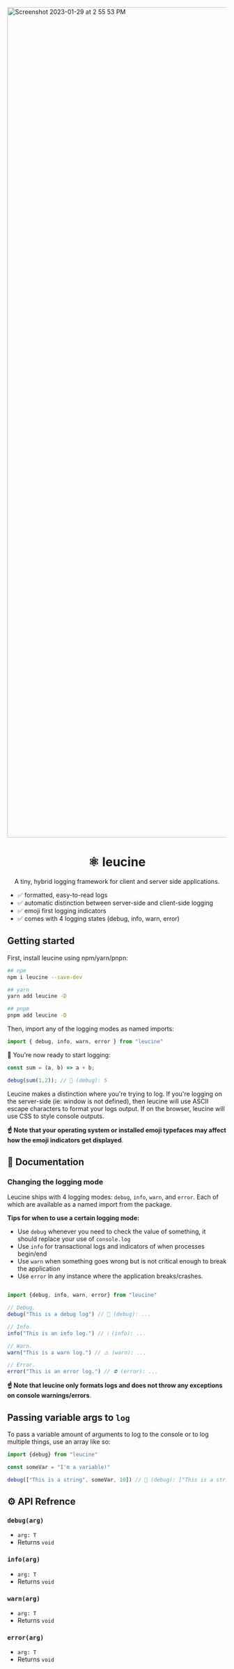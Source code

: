 <img width="1900" alt="Screenshot 2023-01-29 at 2 55 53 PM" src="https://user-images.githubusercontent.com/5169985/215355352-75a389ac-8374-4262-8dfb-dd34246a5aac.png">

<h1 align="center">⚛️ leucine</h1>
<p align="center">A tiny, hybrid logging framework for client and server side applications.</p>

- ✅ formatted, easy-to-read logs
- ✅ automatic distinction between server-side and client-side logging
- ✅ emoji first logging indicators
- ✅ comes with 4 logging states (debug, info, warn, error)

## Getting started

First, install leucine using npm/yarn/pnpn:
```bash
## npm
npm i leucine --save-dev

## yarn
yarn add leucine -D

## pnpm
pnpm add leucine -D
```

Then, import any of the logging modes as named imports:
```ts
import { debug, info, warn, error } from "leucine"
```

🎉 You're now ready to start logging:
```ts
const sum = (a, b) => a + b;

debug(sum(1,2)); // 🐛 (debug): 5

```

Leucine makes a distinction where you're trying to log. If you're logging on the server-side (ie: window is not defined), then leucine will use ASCII escape characters to format your logs output. If on the browser, leucine will use CSS to style console outputs.

**☝️ Note that your operating system or installed emoji typefaces may affect how the emoji indicators get displayed**.

## 📘 Documentation

### Changing the logging mode
Leucine ships with 4 logging modes: `debug`, `info`, `warn`, and `error`. Each of which are available as a named import from the package.

**Tips for when to use a certain logging mode:**
- Use `debug` whenever you need to check the value of something, it should replace your use of `console.log`
- Use `info` for transactional logs and indicators of when processes begin/end
- Use `warn` when something goes wrong but is not critical enough to break the application
- Use `error` in any instance where the application breaks/crashes.

```ts

import {debug, info, warn, error} from "leucine"

// Debug.
debug("This is a debug log") // 🐛 (debug): ...

// Info.
info("This is an info log.") // ℹ️ (info): ...

// Warn.
warn("This is a warn log.") // ⚠️ (warn): ...

// Error.
error("This is an error log.") // ⛔️ (error): ...
```

**☝️ Note that leucine only formats logs and does not throw any exceptions on console warnings/errors**.

## Passing variable args to `log`
To pass a variable amount of arguments to log to the console or to log multiple things, use an array like so:

```ts
import {debug} from "leucine"

const someVar = "I'm a variable!"

debug(["This is a string", someVar, 10]) // 🐛 (debug): ["This is a string", "I'm a variable", 10]
```

## ⚙️ API Refrence

### `debug(arg)`
- `arg: T`
- Returns `void`

### `info(arg)`
- `arg: T`
- Returns `void`

### `warn(arg)`
- `arg: T`
- Returns `void`

### `error(arg)`
- `arg: T`
- Returns `void`
